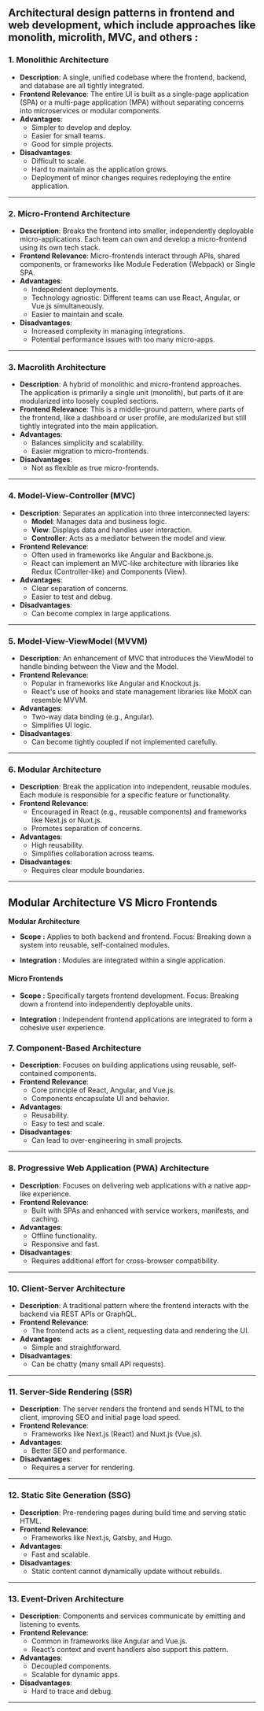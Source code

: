 ## Architectural design patterns in frontend and web development, which include approaches like monolith, microlith, MVC, and others :

### **1. Monolithic Architecture**

- **Description**:
  A single, unified codebase where the frontend, backend, and database are all tightly integrated.
- **Frontend Relevance**:
  The entire UI is built as a single-page application (SPA) or a multi-page application (MPA) without separating concerns into microservices or modular components.
- **Advantages**:
  - Simpler to develop and deploy.
  - Easier for small teams.
  - Good for simple projects.
- **Disadvantages**:
  - Difficult to scale.
  - Hard to maintain as the application grows.
  - Deployment of minor changes requires redeploying the entire application.

---

### **2. Micro-Frontend Architecture**

- **Description**:
  Breaks the frontend into smaller, independently deployable micro-applications. Each team can own and develop a micro-frontend using its own tech stack.
- **Frontend Relevance**:
  Micro-frontends interact through APIs, shared components, or frameworks like Module Federation (Webpack) or Single SPA.
- **Advantages**:
  - Independent deployments.
  - Technology agnostic: Different teams can use React, Angular, or Vue.js simultaneously.
  - Easier to maintain and scale.
- **Disadvantages**:
  - Increased complexity in managing integrations.
  - Potential performance issues with too many micro-apps.

---

### **3. Macrolith Architecture**

- **Description**:
  A hybrid of monolithic and micro-frontend approaches. The application is primarily a single unit (monolith), but parts of it are modularized into loosely coupled sections.
- **Frontend Relevance**:
  This is a middle-ground pattern, where parts of the frontend, like a dashboard or user profile, are modularized but still tightly integrated into the main application.
- **Advantages**:
  - Balances simplicity and scalability.
  - Easier migration to micro-frontends.
- **Disadvantages**:
  - Not as flexible as true micro-frontends.

---

### **4. Model-View-Controller (MVC)**

- **Description**:
  Separates an application into three interconnected layers:
  - **Model**: Manages data and business logic.
  - **View**: Displays data and handles user interaction.
  - **Controller**: Acts as a mediator between the model and view.
- **Frontend Relevance**:
  - Often used in frameworks like Angular and Backbone.js.
  - React can implement an MVC-like architecture with libraries like Redux (Controller-like) and Components (View).
- **Advantages**:
  - Clear separation of concerns.
  - Easier to test and debug.
- **Disadvantages**:
  - Can become complex in large applications.

---

### **5. Model-View-ViewModel (MVVM)**

- **Description**:
  An enhancement of MVC that introduces the ViewModel to handle binding between the View and the Model.
- **Frontend Relevance**:
  - Popular in frameworks like Angular and Knockout.js.
  - React's use of hooks and state management libraries like MobX can resemble MVVM.
- **Advantages**:
  - Two-way data binding (e.g., Angular).
  - Simplifies UI logic.
- **Disadvantages**:
  - Can become tightly coupled if not implemented carefully.

---

### **6. Modular Architecture**

- **Description**:
  Break the application into independent, reusable modules. Each module is responsible for a specific feature or functionality.
- **Frontend Relevance**:
  - Encouraged in React (e.g., reusable components) and frameworks like Next.js or Nuxt.js.
  - Promotes separation of concerns.
- **Advantages**:
  - High reusability.
  - Simplifies collaboration across teams.
- **Disadvantages**:
  - Requires clear module boundaries.

---

## **Modular Architecture VS Micro Frontends**

**Modular Architecture**

- **Scope :** Applies to both backend and frontend.
  Focus: Breaking down a system into reusable, self-contained modules.

- **Integration :** Modules are integrated within a single application.

#### **Micro Frontends**

- **Scope :** Specifically targets frontend development.
  Focus: Breaking down a frontend into independently deployable units.

- **Integration :** Independent frontend applications are integrated to form a cohesive user experience.

### **7. Component-Based Architecture**

- **Description**:
  Focuses on building applications using reusable, self-contained components.
- **Frontend Relevance**:
  - Core principle of React, Angular, and Vue.js.
  - Components encapsulate UI and behavior.
- **Advantages**:
  - Reusability.
  - Easy to test and scale.
- **Disadvantages**:
  - Can lead to over-engineering in small projects.

---

### **8. Progressive Web Application (PWA) Architecture**

- **Description**:
  Focuses on delivering web applications with a native app-like experience.
- **Frontend Relevance**:
  - Built with SPAs and enhanced with service workers, manifests, and caching.
- **Advantages**:
  - Offline functionality.
  - Responsive and fast.
- **Disadvantages**:
  - Requires additional effort for cross-browser compatibility.

---

### **10. Client-Server Architecture**

- **Description**:
  A traditional pattern where the frontend interacts with the backend via REST APIs or GraphQL.
- **Frontend Relevance**:
  - The frontend acts as a client, requesting data and rendering the UI.
- **Advantages**:
  - Simple and straightforward.
- **Disadvantages**:
  - Can be chatty (many small API requests).

---

### **11. Server-Side Rendering (SSR)**

- **Description**:
  The server renders the frontend and sends HTML to the client, improving SEO and initial page load speed.
- **Frontend Relevance**:
  - Frameworks like Next.js (React) and Nuxt.js (Vue.js).
- **Advantages**:
  - Better SEO and performance.
- **Disadvantages**:
  - Requires a server for rendering.

---

### **12. Static Site Generation (SSG)**

- **Description**:
  Pre-rendering pages during build time and serving static HTML.
- **Frontend Relevance**:
  - Frameworks like Next.js, Gatsby, and Hugo.
- **Advantages**:
  - Fast and scalable.
- **Disadvantages**:
  - Static content cannot dynamically update without rebuilds.

---

### **13. Event-Driven Architecture**

- **Description**:
  Components and services communicate by emitting and listening to events.
- **Frontend Relevance**:
  - Common in frameworks like Angular and Vue.js.
  - React’s context and event handlers also support this pattern.
- **Advantages**:
  - Decoupled components.
  - Scalable for dynamic apps.
- **Disadvantages**:
  - Hard to trace and debug.

---
